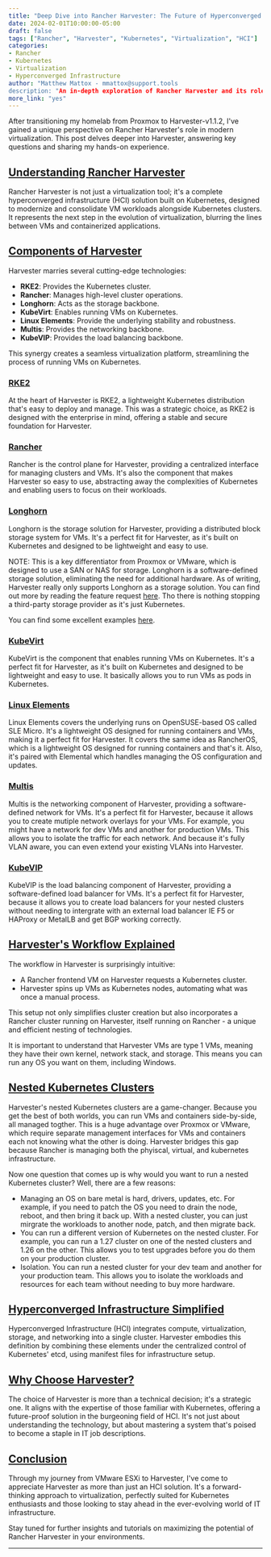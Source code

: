 ```yaml
---
title: "Deep Dive into Rancher Harvester: The Future of Hyperconverged Infrastructure"
date: 2024-02-01T10:00:00-05:00
draft: false
tags: ["Rancher", "Harvester", "Kubernetes", "Virtualization", "HCI"]
categories:
- Rancher
- Kubernetes
- Virtualization
- Hyperconverged Infrastructure
author: "Matthew Mattox - mmattox@support.tools
description: "An in-depth exploration of Rancher Harvester and its role in revolutionizing virtualization in Kubernetes environments."
more_link: "yes"
---
```


After transitioning my homelab from Proxmox to Harvester-v1.1.2, I've gained a unique perspective on Rancher Harvester's role in modern virtualization. This post delves deeper into Harvester, answering key questions and sharing my hands-on experience.

<!--more-->
## [Understanding Rancher Harvester](#understanding-rancher-harvester)

Rancher Harvester is not just a virtualization tool; it's a complete hyperconverged infrastructure (HCI) solution built on Kubernetes, designed to modernize and consolidate VM workloads alongside Kubernetes clusters. It represents the next step in the evolution of virtualization, blurring the lines between VMs and containerized applications.

## [Components of Harvester](#components-of-harvester)

Harvester marries several cutting-edge technologies:

- **RKE2**: Provides the Kubernetes cluster.
- **Rancher**: Manages high-level cluster operations.
- **Longhorn**: Acts as the storage backbone.
- **KubeVirt**: Enables running VMs on Kubernetes.
- **Linux Elements**: Provide the underlying stability and robustness.
- **Multis**: Provides the networking backbone.
- **KubeVIP**: Provides the load balancing backbone.

This synergy creates a seamless virtualization platform, streamlining the process of running VMs on Kubernetes.

### [RKE2](#rke2)

At the heart of Harvester is RKE2, a lightweight Kubernetes distribution that's easy to deploy and manage. This was a strategic choice, as RKE2 is designed with the enterprise in mind, offering a stable and secure foundation for Harvester.

### [Rancher](#rancher)

Rancher is the control plane for Harvester, providing a centralized interface for managing clusters and VMs. It's also the component that makes Harvester so easy to use, abstracting away the complexities of Kubernetes and enabling users to focus on their workloads.

### [Longhorn](#longhorn)

Longhorn is the storage solution for Harvester, providing a distributed block storage system for VMs. It's a perfect fit for Harvester, as it's built on Kubernetes and designed to be lightweight and easy to use.

NOTE: This is a key differentiator from Proxmox or VMware, which is designed to use a SAN or NAS for storage. Longhorn is a software-defined storage solution, eliminating the need for additional hardware. As of writing, Harvester really only supports Longhorn as a storage solution. You can find out more by reading the feature request [here](https://github.com/harvester/harvester/issues/1199). Tho there is nothing stopping a third-party storage provider as it's just Kubernetes.

You can find some excellent examples [here](https://harvesterhci.io/kb/use_rook_ceph_external_storage/).

### [KubeVirt](#kubevirt)

KubeVirt is the component that enables running VMs on Kubernetes. It's a perfect fit for Harvester, as it's built on Kubernetes and designed to be lightweight and easy to use. It basically allows you to run VMs as pods in Kubernetes.

### [Linux Elements](#linux-elements)

Linux Elements covers the underlying runs on OpenSUSE-based OS called SLE Micro. It's a lightweight OS designed for running containers and VMs, making it a perfect fit for Harvester. It covers the same idea as RancherOS, which is a lightweight OS designed for running containers and that's it. Also, it's paired with Elemental which handles managing the OS configuration and updates.

### [Multis](#multis)

Multis is the networking component of Harvester, providing a software-defined network for VMs. It's a perfect fit for Harvester, because it allows you to create mutiple network overlays for your VMs. For example, you might have a network for dev VMs and another for production VMs. This allows you to isolate the traffic for each network. And because it's fully VLAN aware, you can even extend your existing VLANs into Harvester.

### [KubeVIP](#kubevip)

KubeVIP is the load balancing component of Harvester, providing a software-defined load balancer for VMs. It's a perfect fit for Harvester, because it allows you to create load balancers for your nested clusters without needing to intergrate with an external load balancer IE F5 or HAProxy or MetalLB and get BGP working correctly.

## [Harvester's Workflow Explained](#harvesters-workflow-explained)

The workflow in Harvester is surprisingly intuitive:

- A Rancher frontend VM on Harvester requests a Kubernetes cluster.
- Harvester spins up VMs as Kubernetes nodes, automating what was once a manual process.

This setup not only simplifies cluster creation but also incorporates a Rancher cluster running on Harvester, itself running on Rancher - a unique and efficient nesting of technologies.

It is important to understand that Harvester VMs are type 1 VMs, meaning they have their own kernel, network stack, and storage. This means you can run any OS you want on them, including Windows.

## [Nested Kubernetes Clusters](#nested-kubernetes-clusters)

Harvester's nested Kubernetes clusters are a game-changer. Because you get the best of both worlds, you can run VMs and containers side-by-side, all managed togther. This is a huge advantage over Proxmox or VMware, which require separate management interfaces for VMs and containers each not knowing what the other is doing. Harvester bridges this gap because Rancher is managing both the phyiscal, virtual, and kubernetes infrastructure.

Now one question that comes up is why would you want to run a nested Kubernetes cluster? Well, there are a few reasons:

- Managing an OS on bare metal is hard, drivers, updates, etc. For example, if you need to patch the OS you need to drain the node, reboot, and then bring it back up. With a nested cluster, you can just mirgrate the workloads to another node, patch, and then migrate back.
- You can run a different version of Kubernetes on the nested cluster. For example, you can run a 1.27 cluster on one of the nested clusters and 1.26 on the other. This allows you to test upgrades before you do them on your production cluster.
- Isolation. You can run a nested cluster for your dev team and another for your production team. This allows you to isolate the workloads and resources for each team without needing to buy more hardware.

## [Hyperconverged Infrastructure Simplified](#hyperconverged-infrastructure-simplified)

Hyperconverged Infrastructure (HCI) integrates compute, virtualization, storage, and networking into a single cluster. Harvester embodies this definition by combining these elements under the centralized control of Kubernetes' etcd, using manifest files for infrastructure setup.

## [Why Choose Harvester?](#why-choose-harvester)

The choice of Harvester is more than a technical decision; it's a strategic one. It aligns with the expertise of those familiar with Kubernetes, offering a future-proof solution in the burgeoning field of HCI. It's not just about understanding the technology, but about mastering a system that's poised to become a staple in IT job descriptions.

## [Conclusion](#conclusion)

Through my journey from VMware ESXi to Harvester, I've come to appreciate Harvester as more than just an HCI solution. It's a forward-thinking approach to virtualization, perfectly suited for Kubernetes enthusiasts and those looking to stay ahead in the ever-evolving world of IT infrastructure.

Stay tuned for further insights and tutorials on maximizing the potential of Rancher Harvester in your environments.

---
